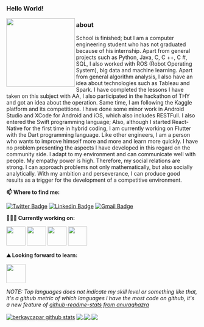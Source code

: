 ### Hello World!  
<img align = "left" src="https://media.giphy.com/media/1Rj3Q1yvQDFU74otiA/giphy.gif" width="180px"></h2>

### about

School is finished; but I am a computer engineering student who has not graduated because of his internship. Apart from general projects such as Python, Java, C, C ++, C #, SQL, I also worked with ROS (Robot Operating System), big data and machine learning. Apart from general algorithm analysis, I also have an idea about technologies such as Tableau and Spark. I have completed the lessons I have taken on this subject with AA, I also participated in the hackathon of THY and got an idea about the operation. Same time, I am following the Kaggle platform and its competitions. I have done some minor work in Android Studio and XCode for Android and iOS, which also includes RESTFull. I also entered the Swift programming language; Also, although I started React-Native for the first time in hybrid coding, I am currently working on Flutter with the Dart programming language. Like other engineers, I am a person who wants to improve himself more and more and learn more quickly. I have no problem presenting the aspects I have developed in this regard on the community side. I adapt to my environment and can communicate well with people. My empathy power is high. Therefore, my social relations are strong. I can approach problems not only mathematically, but also socially analytically. With my ambition and perseverance, I can produce good results as a trigger for the development of a competitive environment.

**📫 Where to find me:** 

[![Twitter Badge](https://img.shields.io/badge/-@berkaycapar-1ca0f1?style=flat-square&labelColor=1ca0f1&logo=twitter&logoColor=white&link=https://twitter.com/berkaycapar)](https://twitter.com/berkaycapar) [![Linkedin Badge](https://img.shields.io/badge/-berkaycapar-blue?style=flat-square&logo=Linkedin&logoColor=white&link=https://www.linkedin.com/in/berkaycapar/)](https://www.linkedin.com/in/berkaycapar/) 
[![Gmail Badge](https://img.shields.io/badge/-berkaycapar@gmail.com-c14438?style=flat-square&logo=Gmail&logoColor=white&link=mailto:berkaycapar@gmail.com)](mailto:berkaycapar@gmail.com)



**👨🏻‍💻 Currently working on:** 

<code><a href="https://www.python.org/" target="_blank"><img height="50" src="https://www.vectorlogo.zone/logos/python/python-ar21.svg"></a></code>
<code><a href="https://dart.dev/" target="_blank"><img height="50" src="https://dart.dev/assets/shared/dart-logo-for-shares.png?2"></a></code>
<code><a href="https://flutter.dev/" target="_blank"><img height="50" src="https://www.vectorlogo.zone/logos/flutterio/flutterio-ar21.svg"></a></code>
<code><a href="https://firebase.google.com/" target="_blank"><img height="50" src="https://www.vectorlogo.zone/logos/firebase/firebase-ar21.svg"></a></code>

**⛰ Looking forward to learn:** 

<code><a href="blockchain" target="_blank"><img height="50" src="https://www.vectorlogo.zone/logos/javascript/javascript-ar21.svg"></a></code>


*NOTE: Top languages does not indicate my skill level or something like that, it's a github metric of which languages i have the most code on github, it's a new feature of [github-readme-stats from anuraghazra](https://github.com/anuraghazra/github-readme-stats)*

<a href="https://github-readme-stats.vercel.app/api?username=berkaycapar&show_icons=true&line_height=30&theme=highcontrast">
  <img align="center" src="https://github-readme-stats.vercel.app/api?username=berkaycapar&show_icons=true&line_height=30&theme=highcontrast" alt="berkaycapar github stats" /></a>
</a>
<a href="https://github-readme-stats.vercel.app/api/top-langs/?username=berkaycapar&theme=highcontrast&hide_langs_below=0">
  <img align="center" src="https://github-readme-stats.vercel.app/api/top-langs/?username=berkaycapar&theme=highcontrast&hide_langs_below=0" />
</a>
<a href = "github.com/berkaycapar">
  <img align="center" src="https://github-readme-stats.vercel.app/api/pin/?username=berkaycapar&repo=Python-Programlama-Aktiviteleri&theme=highcontrast" />
</a>    
<a href = "github.com/berkaycapar">
  <img align="center" src="https://github-readme-stats.vercel.app/api/pin/?username=berkaycapar&repo=selenium-instagram&theme=highcontrast" />
